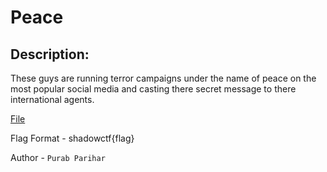 
# Peace
## Description:
These guys are running terror campaigns under the name of peace on the most popular social media and casting there secret message to there international agents.

[File](https://drive.google.com/file/d/1wxvQNqlA6zaF4VFMMjMyDYDjfq6GugaL/view?usp=sharing)

Flag Format - shadowctf{flag}

Author - `Purab Parihar`



